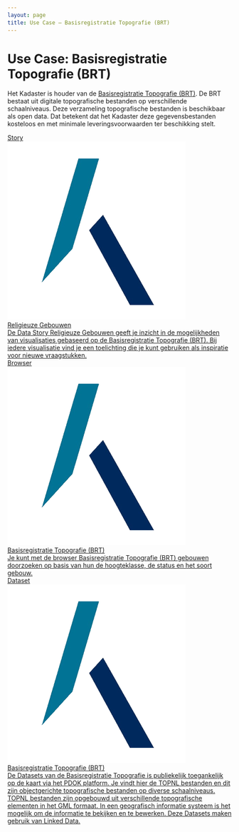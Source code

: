 ```yaml
---
layout: page
title: Use Case ― Basisregistratie Topografie (BRT)
---
```

# Use Case: Basisregistratie Topografie (BRT)

Het Kadaster is houder van de [Basisregistratie Topografie (BRT)](https://zakelijk.kadaster.nl/brt).  De BRT bestaat uit digitale topografische bestanden op verschillende schaalniveaus.  Deze verzameling topografische bestanden is beschikbaar als open data.  Dat betekent dat het Kadaster deze gegevensbestanden kosteloos en met minimale leveringsvoorwaarden ter beschikking stelt.

<div class="cards-wrapper">
  <a href="/stories/religieuze-gebouwen/">
    <div class="card">
      <div class="card-type">Story</div>
      <img class="card-image" src="/assets/images/kadaster-logo.png">
      <div class="card-title">Religieuze Gebouwen</div>
      <div class="card-description">De Data Story Religieuze Gebouwen geeft je inzicht in de mogelijkheden van visualisaties gebaseerd op de Basisregistratie Topografie (BRT).  Bij iedere visualisatie vind je een toelichting die je kunt gebruiken als inspiratie voor nieuwe vraagstukken.</div>
    </div>
  </a>
  <a href="/browsers/brt/">
    <div class="card">
      <div class="card-type">Browser</div>
      <img class="card-image" src="/assets/images/kadaster-logo.png">
      <div class="card-title">Basisregistratie Topografie (BRT)</div>
      <div class="card-description">Je kunt met de browser Basisregistratie Topografie (BRT) gebouwen doorzoeken op basis van hun de hoogteklasse, de status en het soort gebouw.</div>
    </div>
  </a>
  <a href="https://www.pdok.nl/introductie/-/article/basisregistratie-topografie-brt-topnl">
    <div class="card">
      <div class="card-type">Dataset</div>
      <img class="card-image" src="/assets/images/kadaster-logo.png">
      <div class="card-title">Basisregistratie Topografie (BRT)</div>
      <div class="card-description">De Datasets van de Basisregistratie Topografie is publiekelijk toegankelijk op de kaart via het PDOK platform.  Je vindt hier de TOPNL bestanden en dit zijn objectgerichte topografische bestanden op diverse schaalniveaus.  TOPNL bestanden zijn opgebouwd uit verschillende topografische elementen in het GML formaat.  In een geografisch informatie systeem is het mogelijk om de informatie te bekijken en te bewerken.  Deze Datasets maken gebruik van Linked Data.</div>
    </div>
  </a>
</div>
